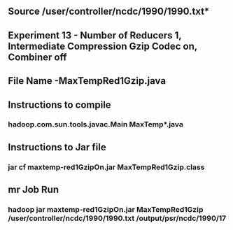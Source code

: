 ## Source /user/controller/ncdc/1990/1990.txt*

## Experiment 13 - Number of Reducers 1, Intermediate Compression Gzip Codec on, Combiner off

## File Name -MaxTempRed1Gzip.java

## Instructions to compile

### hadoop.com.sun.tools.javac.Main MaxTemp*.java

## Instructions to Jar file

### jar cf maxtemp-red1GzipOn.jar MaxTempRed1Gzip.class

## mr Job Run

### hadoop jar maxtemp-red1GzipOn.jar MaxTempRed1Gzip /user/controller/ncdc/1990/1990.txt /output/psr/ncdc/1990/17
